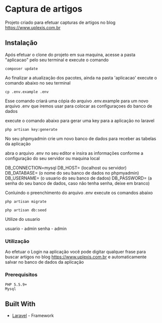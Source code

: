 # Captura de artigos

Projeto criado para efetuar capturas de artigos no blog https://www.uplexis.com.br

## Instalação

Após efetuar o clone do projeto em sua maquina, acesse a pasta "aplicacao" pelo seu terminal e execute o comando


```
composer update
```

Ao finalizar a atualização dos pacotes, ainda na pasta 'aplicacao' execute o comando abaixo no seu terminal 

```
cp .env.example .env
```

Esse comando criará uma cópia do arquivo .env.example para um novo arquivo .env que iremos usar para colocar as configuraçoes do banco de dados

execute o comando abaixo para gerar uma key para a aplicação no laravel


```
php artisan key:generate 
```

No seu phpmyadmin crie um novo banco de dados para receber as tabelas da aplicação

abra o arquivo .env no seu editor e insira as informações conforme a configuração do seu servidor ou maquina local 

DB_CONNECTION=mysql
DB_HOST= (localhost ou servidor)
DB_DATABASE= (o nome do seu banco de dados no phpmyadmin)
DB_USERNAME= (o usuario do seu banco de dados)
DB_PASSWORD= (a senha do seu banco de dados, caso não tenha senha, deixe em branco)

Conluindo o preenchimento do arquivo .env execute os comandos abaixo

```
php artisan migrate

php artisan db:seed
```

Utilize do usuario

usuario - admin
senha - admin

### Utilização

Ao efetuar o Login na aplicação você pode digitar qualquer frase para buscar artigos no blog https://www.uplexis.com.br e automaticamente salvar no banco de dados da aplicação


### Prerequisitos


```
PHP 5.5.9+
Mysql
```

## Built With

* [Laravel](https://www.laravel.com/docs/5.1) - Framework


